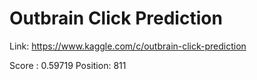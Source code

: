 # Outbrain Click Prediction

Link: https://www.kaggle.com/c/outbrain-click-prediction

Score : 0.59719
Position: 811
